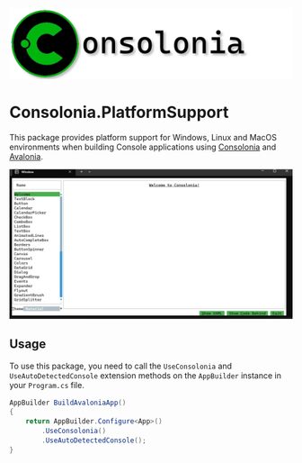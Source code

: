 ![](https://raw.githubusercontent.com/jinek/consolonia/main/assets/images/Logo.png)

# Consolonia.PlatformSupport
This package provides platform support for Windows, Linux and MacOS environments when building Console applications using [Consolonia](https://github.com/jinek/consolonia)
and [Avalonia](https://avaloniaui.net/).

![](https://raw.githubusercontent.com/jinek/consolonia/main/assets/images/Gallery.gif)


## Usage
To use this package, you need to call the `UseConsolonia` and `UseAutoDetectedConsole` extension methods on the `AppBuilder` instance in your `Program.cs` file.

```csharp
AppBuilder BuildAvaloniaApp()
{
    return AppBuilder.Configure<App>()
        .UseConsolonia()
        .UseAutoDetectedConsole();
}
```